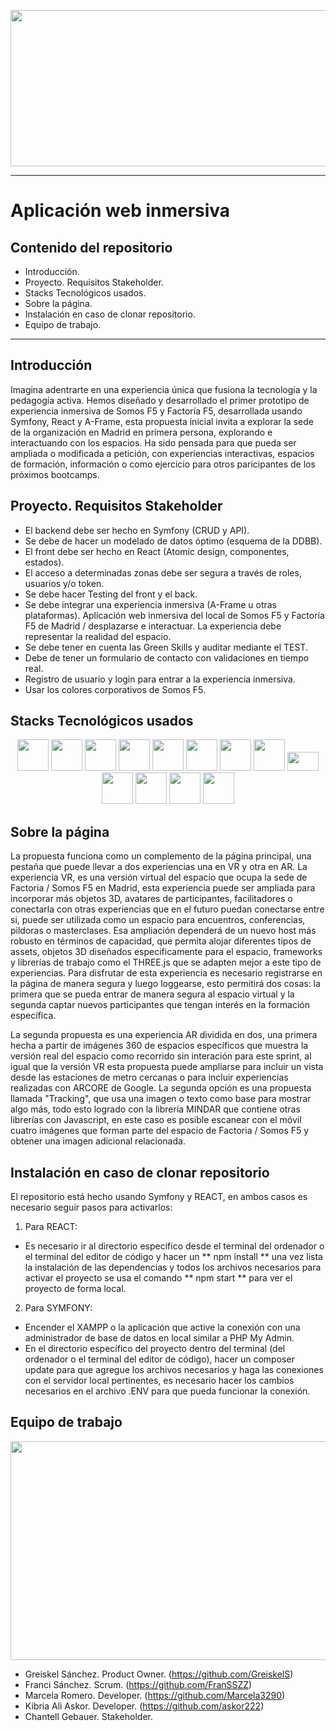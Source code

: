 <p align="center"> 
  <img src="https://cdn.glitch.global/075570ba-a0bd-49a0-a4fd-e003f0933441/SomosF5%20Blanco.png?v=1694529394126" width="550" height="250">
</p>

---
# Aplicación web inmersiva

## Contenido del repositorio

* Introducción.
* Proyecto. Requisitos Stakeholder.
* Stacks Tecnológicos usados.
* Sobre la página.
* Instalación en caso de clonar repositorio.
* Equipo de trabajo.

---

## Introducción

Imagina adentrarte en una experiencia única que fusiona la tecnología y la pedagogía activa. Hemos diseñado y desarrollado el primer prototipo de experiencia inmersiva de Somos F5 y Factoría F5, desarrollada usando Symfony, React y A-Frame, esta propuesta inicial invita a explorar la sede de la organización en Madrid en primera persona, explorando e interactuando con los espacios. Ha sido pensada para que pueda ser ampliada o modificada a petición, con experiencias interactivas, espacios de formación, información o como ejercicio para otros paricipantes de los próximos bootcamps.

## Proyecto. Requisitos Stakeholder

* El backend debe ser hecho en Symfony (CRUD y API).
* Se debe de hacer un modelado de datos óptimo (esquema de la DDBB).
* El front debe ser hecho en React (Atomic design, componentes, estados).
* El acceso a determinadas zonas debe ser segura a través de roles, usuarios y/o token.
* Se debe hacer Testing del front y el back.
* Se debe integrar una experiencia inmersiva (A-Frame u otras plataformas). Aplicación web inmersiva del local de Somos F5 y Factoría F5 de Madrid / desplazarse e interactuar. La experiencia debe representar la realidad del espacio.
* Se debe tener en cuenta las Green Skills y auditar mediante el TEST.
* Debe de tener un formulario de contacto con validaciones en tiempo real.
* Registro de usuario y login para entrar a la experiencia inmersiva.
* Usar los colores corporativos de Somos F5.

## Stacks Tecnológicos usados

<p align="center"> 
  <img src="https://cdn.glitch.global/075570ba-a0bd-49a0-a4fd-e003f0933441/symfony.svg?v=1694538686513" width="50" height="50">
  <img src="https://cdn.glitch.global/075570ba-a0bd-49a0-a4fd-e003f0933441/react.svg?v=1694538686887" width="50" height="50">
  <img src="https://cdn.glitch.global/075570ba-a0bd-49a0-a4fd-e003f0933441/javascript.svg?v=1694538686175" width="50" height="50">
  <img src="https://cdn.glitch.global/075570ba-a0bd-49a0-a4fd-e003f0933441/aframe.jpg?v=1694553661094" width="50" height="50">
  <img src="https://cdn.glitch.global/075570ba-a0bd-49a0-a4fd-e003f0933441/mysql.svg?v=1694538685831" width="50" height="50">
  <img src="https://cdn.glitch.global/075570ba-a0bd-49a0-a4fd-e003f0933441/bootstrap.svg?v=1694538687237" width="50" height="50">
  <img src="https://cdn.glitch.global/075570ba-a0bd-49a0-a4fd-e003f0933441/twigLogo%201.svg?v=1694538683585" width="50" height="50">
  <img src="https://cdn.glitch.global/075570ba-a0bd-49a0-a4fd-e003f0933441/blender.svg?v=1694538685176" width="50" height="50">
  <img src="https://cdn.glitch.global/075570ba-a0bd-49a0-a4fd-e003f0933441/b69f081bf20dceb8564f47d2a633dbe4f7fffe92.png?v=1694554210950" width="50" height="30">
  <img src="https://cdn.glitch.global/58932ba0-437c-499b-8b2d-346e8fe9a7f2/glitch-icon.svg?v=1694554530476" width="50" height="50">
  <img src="https://cdn.glitch.global/58932ba0-437c-499b-8b2d-346e8fe9a7f2/figma.svg?v=1694554660388" width="50" height="50">
  <img src="https://cdn.glitch.global/58932ba0-437c-499b-8b2d-346e8fe9a7f2/github-icon%20(1).svg?v=1694554673996" width="50" height="50">
  <img src="https://cdn.glitch.global/58932ba0-437c-499b-8b2d-346e8fe9a7f2/visual-studio-code.svg?v=1694554687276" width="50" height="50">
</p>

## Sobre la página

La propuesta funciona como un complemento de la página principal, una pestaña que puede llevar a dos experiencias una en VR y otra en AR. La experiencia VR, es una versión virtual del espacio que ocupa la sede de Factoria / Somos F5 en Madrid, esta experiencia puede ser ampliada para incorporar más objetos 3D, avatares de participantes, facilitadores o conectarla con otras experiencias que en el futuro puedan conectarse entre si, puede ser utilizada como un espacio para encuentros, conferencias, pildoras o masterclases. Esa ampliación dependerá de un nuevo host más robusto en términos de capacidad, que permita alojar diferentes tipos de assets, objetos 3D diseñados especificamente para el espacio, frameworks y librerías de trabajo como el THREE.js que se adapten mejor a este tipo de experiencias. Para disfrutar de esta experiencia es necesario registrarse en la página de manera segura y luego loggearse, esto permitirá dos cosas: la primera que se pueda entrar de manera segura al espacio virtual y la segunda captar nuevos participantes que tengan interés en la formación específica.

La segunda propuesta es una experiencia AR dividida en dos, una primera hecha a partir de imágenes 360 de espacios específicos que muestra la versión real del espacio como recorrido sin interación para este sprint, al igual que la versión VR esta propuesta puede ampliarse para incluir un vista desde las estaciones de metro cercanas o para incluir experiencias realizadas con ARCORE de Google. La segunda opción es una propuesta llamada "Tracking", que usa una imagen o texto como base para mostrar algo más, todo esto logrado con la librería MINDAR que contiene otras librerías con Javascript, en este caso es posible escanear con el móvil cuatro imágenes que forman parte del espacio de Factoria / Somos F5 y obtener una imagen adicional relacionada.

## Instalación en caso de clonar repositorio

El repositorio está hecho usando Symfony y REACT, en ambos casos es necesario seguir pasos para activarlos:

1. Para REACT:
* Es necesario ir al directorio especifico desde el terminal del ordenador o el terminal del editor de código y hacer un ** npm install ** una vez lista la instalación de las dependencias y todos los archivos necesarios para activar el proyecto se usa el comando ** npm start ** para ver el proyecto de forma local.

2. Para SYMFONY:
* Encender el XAMPP o la aplicación que active la conexión con una administrador de base de datos en local similar a PHP My Admin.
* En el directorio específico del proyecto dentro del terminal (del ordenador o el terminal del editor de código), hacer un composer update para que agregue los archivos necesarios y haga las conexiones con el servidor local pertinentes, es necesario hacer los cambios necesarios en el archivo .ENV para que pueda funcionar la conexión.

## Equipo de trabajo

<p align="center"> 
  <img src="https://cdn.glitch.global/58932ba0-437c-499b-8b2d-346e8fe9a7f2/IMG_6635.jpg?v=1694585388857" width="550" height="350">
</p>

* Greiskel Sánchez. Product Owner. (https://github.com/GreiskelS)
* Franci Sánchez. Scrum. (https://github.com/FranSSZZ)
* Marcela Romero. Developer. (https://github.com/Marcela3290)
* Kibria Ali Askor. Developer. (https://github.com/askor222)
* Chantell Gebauer. Stakeholder.
